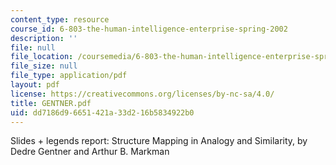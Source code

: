 ```yaml
---
content_type: resource
course_id: 6-803-the-human-intelligence-enterprise-spring-2002
description: ''
file: null
file_location: /coursemedia/6-803-the-human-intelligence-enterprise-spring-2002/dd7186d96651421a33d216b5834922b0_GENTNER.pdf
file_size: null
file_type: application/pdf
layout: pdf
license: https://creativecommons.org/licenses/by-nc-sa/4.0/
title: GENTNER.pdf
uid: dd7186d9-6651-421a-33d2-16b5834922b0
---
```

Slides + legends report: Structure Mapping in Analogy and Similarity, by Dedre Gentner and Arthur B. Markman